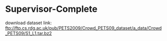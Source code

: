 # Supervisor-Complete

download dataset link: ftp://ftp.cs.rdg.ac.uk/pub/PETS2009/Crowd_PETS09_dataset/a_data/Crowd_PETS09/S1_L1.tar.bz2